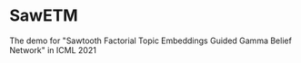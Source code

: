 # SawETM
The demo for "Sawtooth Factorial Topic Embeddings Guided Gamma Belief Network" in ICML 2021
